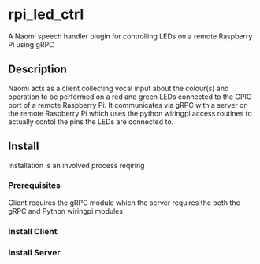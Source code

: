 # rpi_led_ctrl
A Naomi speech handler plugin for controlling LEDs on a remote Raspberry Pi using gRPC
## Description
Naomi acts as a client collecting vocal input about the colour(s) and operation to be performed on a red and green LEDs connected to the GPIO port of a remote Raspberry Pi. It communicates via gRPC with a server on the remote Raspberry Pi which uses the python wiringpi access routines to actually contol the pins the LEDs are connected to.
## Install
Installation is an involved process reqiring 
### Prerequisites
Client requires the gRPC module which the server requires the both the gRPC and Python wiringpi modules.
### Install Client
### Install Server
